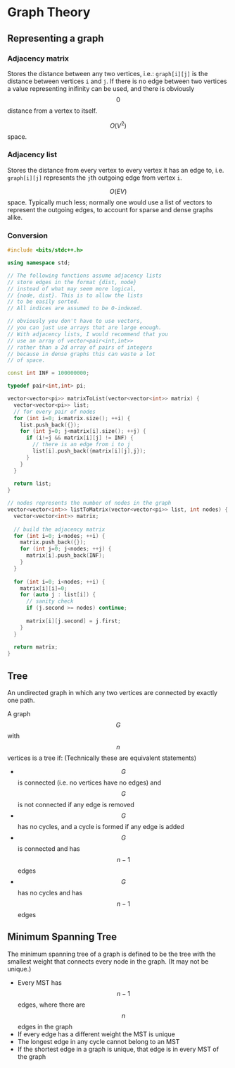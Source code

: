 # Graph Theory
## Representing a graph
### Adjacency matrix
Stores the distance between any two vertices, i.e.:
`graph[i][j]` is the distance between vertices `i` and `j`. If there is no edge between two vertices a value representing inifinity can be used, and there is obviously $$0$$ distance from a vertex to itself.

$$O(V^2)$$ space.

### Adjacency list
Stores the distance from every vertex to every vertex it has an edge to, i.e.
`graph[i][j]` represents the `j`th outgoing edge from vertex `i`.

$$O(EV)$$ space. Typically much less; normally one would use a list of vectors to represent the outgoing edges, to account for sparse and dense graphs alike.

### Conversion
```cpp
#include <bits/stdc++.h>

using namespace std;

// The following functions assume adjacency lists
// store edges in the format {dist, node}
// instead of what may seem more logical,
// {node, dist}. This is to allow the lists
// to be easily sorted.
// All indices are assumed to be 0-indexed.

// obviously you don't have to use vectors,
// you can just use arrays that are large enough.
// With adjacency lists, I would recommend that you
// use an array of vector<pair<int,int>>
// rather than a 2d array of pairs of integers
// because in dense graphs this can waste a lot
// of space.

const int INF = 100000000;

typedef pair<int,int> pi;

vector<vector<pi>> matrixToList(vector<vector<int>> matrix) {
  vector<vector<pi>> list;
  // for every pair of nodes
  for (int i=0; i<matrix.size(); ++i) {
    list.push_back({});
    for (int j=0; j<matrix[i].size(); ++j) {
      if (i!=j && matrix[i][j] != INF) {
        // there is an edge from i to j
        list[i].push_back({matrix[i][j],j});
      }
    }
  }
  
  return list;
}

// nodes represents the number of nodes in the graph
vector<vector<int>> listToMatrix(vector<vector<pi>> list, int nodes) {
  vector<vector<int>> matrix;
  
  // build the adjacency matrix
  for (int i=0; i<nodes; ++i) {
    matrix.push_back({});
    for (int j=0; j<nodes; ++j) {
      matrix[i].push_back(INF);
    }
  }
  
  for (int i=0; i<nodes; ++i) {
    matrix[i][i]=0;
    for (auto j : list[i]) {
      // sanity check
      if (j.second >= nodes) continue;
      
      matrix[i][j.second] = j.first;
    }
  }
  
  return matrix;
}
```

## Tree
An undirected graph in which any two vertices are connected by exactly one path.

A graph $$G$$ with $$n$$ vertices is a tree if: (Technically these are equivalent statements)

- $$G$$ is connected (i.e. no vertices have no edges) and $$G$$ is not connected if any edge is removed
- $$G$$ has no cycles, and a cycle is formed if any edge is added
- $$G$$ is connected and has $$n-1$$ edges
- $$G$$ has no cycles and has $$n-1$$ edges

## Minimum Spanning Tree
The minimum spanning tree of a graph is defined to be the tree with the smallest weight that connects every node in the graph. (It may not be unique.)

- Every MST has $$n-1$$ edges, where there are $$n$$ edges in the graph
- If every edge has a different weight the MST is unique
- The longest edge in any cycle cannot belong to an MST
- If the shortest edge in a graph is unique, that edge is in every MST of the graph